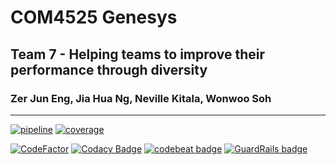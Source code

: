 # COM4525 Genesys

## Team 7 - Helping teams to improve their performance through diversity

### Zer Jun Eng, Jia Hua Ng, Neville Kitala, Wonwoo Soh

---

[![pipeline](https://git.shefcompsci.org.uk/com4525-2019-20/team07/project/badges/master/pipeline.svg)](https://git.shefcompsci.org.uk/com4525-2019-20/team07/project/pipelines)
[![coverage](https://git.shefcompsci.org.uk/com4525-2019-20/team07/project/badges/master/coverage.svg)](https://git.shefcompsci.org.uk/com4525-2019-20/team07/project/-/jobs)

[![CodeFactor](https://www.codefactor.io/repository/github/juneezee/project/badge)](https://www.codefactor.io/repository/github/juneezee/project)
[![Codacy Badge](https://api.codacy.com/project/badge/Grade/d609b36fd4534ca48d8c86e762fa0d51)](https://www.codacy.com/manual/Juneezee/project?utm_source=github.com&amp;utm_medium=referral&amp;utm_content=Juneezee/project&amp;utm_campaign=Badge_Grade)
[![codebeat badge](https://codebeat.co/badges/01195a38-ef45-42b3-a609-14d65e55a40c)](https://codebeat.co/projects/github-com-juneezee-project-master)
[![GuardRails badge](https://badges.guardrails.io/Juneezee/project.svg?token=0bd329499a2c2a192e32591c66cecebdd048f143cadbead5c2ade1248d7d8cee&provider=github)](https://dashboard.guardrails.io/default/gh/Juneezee/project)

